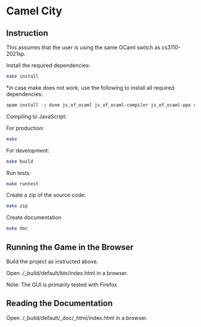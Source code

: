 # Camel City

## Instruction

This assumes that the user is using the same OCaml switch as cs3110-2021sp.

Install the required dependencies:

```bash
make install
```

*in case make does not work, use the following to install all required dependencies:

```bash
opam install -y dune js_of_ocaml js_of_ocaml-compiler js_of_ocaml-ppx odoc ounit yojson
```

Compiling to JavaScript:

For production:

```bash
make
```

For development:

```bash
make build
```

Run tests:

```bash
make runtest
```

Create a zip of the source code:

```bash
make zip
```

Create documentation

```bash
make doc
```

## Running the Game in the Browser

Build the project as instructed above.

Open ./_build/default/bin/index.html in a browser.

Note: The GUI is primarily tested with Firefox.

## Reading the Documentation

Open ./_build/default/_doc/_html/index.html in a browser.
